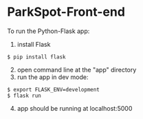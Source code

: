 # ParkSpot-Front-end

To run the Python-Flask app:  

1. install Flask  
```
$ pip install flask
```
2. open command line at the "app" directory 
3. run the app in dev mode:  
```
$ export FLASK_ENV=development  
$ flask run  
```
4. app should be running at localhost:5000
